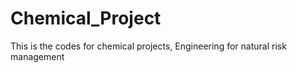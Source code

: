 # Chemical_Project

This is the codes for chemical projects, Engineering for natural risk management
